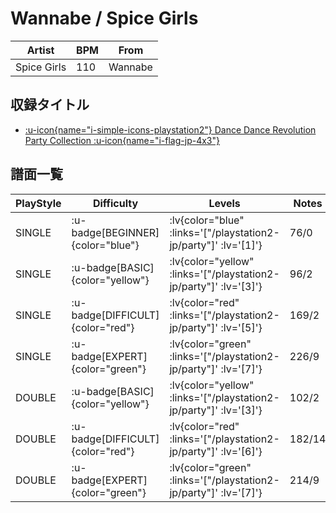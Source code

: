 # Wannabe / Spice Girls

|Artist|BPM|From|
|------|---|----|
|Spice Girls|110|Wannabe|

## 収録タイトル

- [ :u-icon{name="i-simple-icons-playstation2"} Dance Dance Revolution Party Collection :u-icon{name="i-flag-jp-4x3"} ](/playstation2-jp/party)

## 譜面一覧

|PlayStyle|Difficulty|Levels|Notes|Movie|
|---------|----------|------|-----|-----|
|SINGLE| :u-badge[BEGINNER]{color="blue"} | :lv{color="blue" :links='["/playstation2-jp/party"]' :lv='[1]'} |76/0||
|SINGLE| :u-badge[BASIC]{color="yellow"} | :lv{color="yellow" :links='["/playstation2-jp/party"]' :lv='[3]'} |96/2||
|SINGLE| :u-badge[DIFFICULT]{color="red"} | :lv{color="red" :links='["/playstation2-jp/party"]' :lv='[5]'} |169/2||
|SINGLE| :u-badge[EXPERT]{color="green"} | :lv{color="green" :links='["/playstation2-jp/party"]' :lv='[7]'} |226/9||
|DOUBLE| :u-badge[BASIC]{color="yellow"} | :lv{color="yellow" :links='["/playstation2-jp/party"]' :lv='[3]'} |102/2||
|DOUBLE| :u-badge[DIFFICULT]{color="red"} | :lv{color="red" :links='["/playstation2-jp/party"]' :lv='[6]'} |182/14||
|DOUBLE| :u-badge[EXPERT]{color="green"} | :lv{color="green" :links='["/playstation2-jp/party"]' :lv='[7]'} |214/9||
